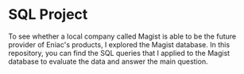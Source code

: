 # SQL Project
To see whether a local company called Magist is able to be the future provider of Eniac's products, I explored the Magist database. In this repository, you can find the SQL queries that I applied to the Magist database to evaluate the data and answer the main question.

